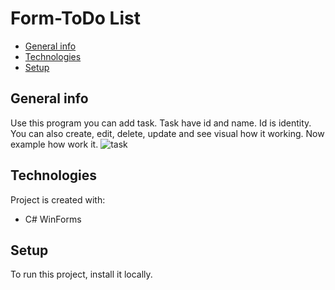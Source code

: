 # Form-ToDo List

* [General info](#general-info)
* [Technologies](#technologies)
* [Setup](#setup)

## General info
Use this program you can add task.
Task have id and name. Id is identity.
You can also create, edit, delete, update and see visual
how it working. Now example how work it.
![task](https://user-images.githubusercontent.com/42969660/56504655-4c05ef80-652a-11e9-9203-12e840c16aa2.png)


## Technologies
Project is created with:
* C# WinForms
	
## Setup
To run this project, install it locally.
